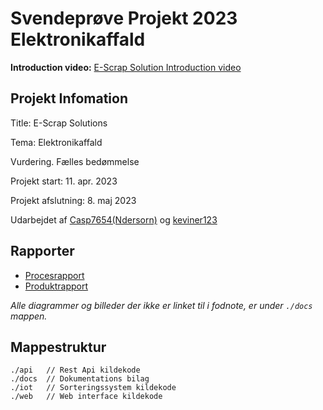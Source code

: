 # Svendeprøve Projekt 2023 Elektronikaffald

**Introduction video:** [E-Scrap Solution Introduction video](https://www.youtube.com/watch?v=w-vQtBnoKBE)

## Projekt Infomation

Title: E-Scrap Solutions

Tema: Elektronikaffald

Vurdering. Fælles bedømmelse

Projekt start: 11. apr. 2023

Projekt afslutning: 8. maj 2023

Udarbejdet af [Casp7654(Ndersorn)](https://github.com/Casp7654) og [keviner123](https://github.com/keviner123)

## Rapporter

- [Procesrapport](https://github.com/Casp7654/E-waste/blob/main/E-Scrap%20Solution%20_%20Procesrapport.pdf)
- [Produktrapport](https://github.com/Casp7654/E-waste/blob/main/E-Scrap%20Solution%20_%20Produktrapport.pdf)

_Alle diagrammer og billeder der ikke er linket til i fodnote, er under `./docs` mappen._

## Mappestruktur

```
./api   // Rest Api kildekode
./docs  // Dokumentations bilag
./iot   // Sorteringssystem kildekode
./web   // Web interface kildekode
```
